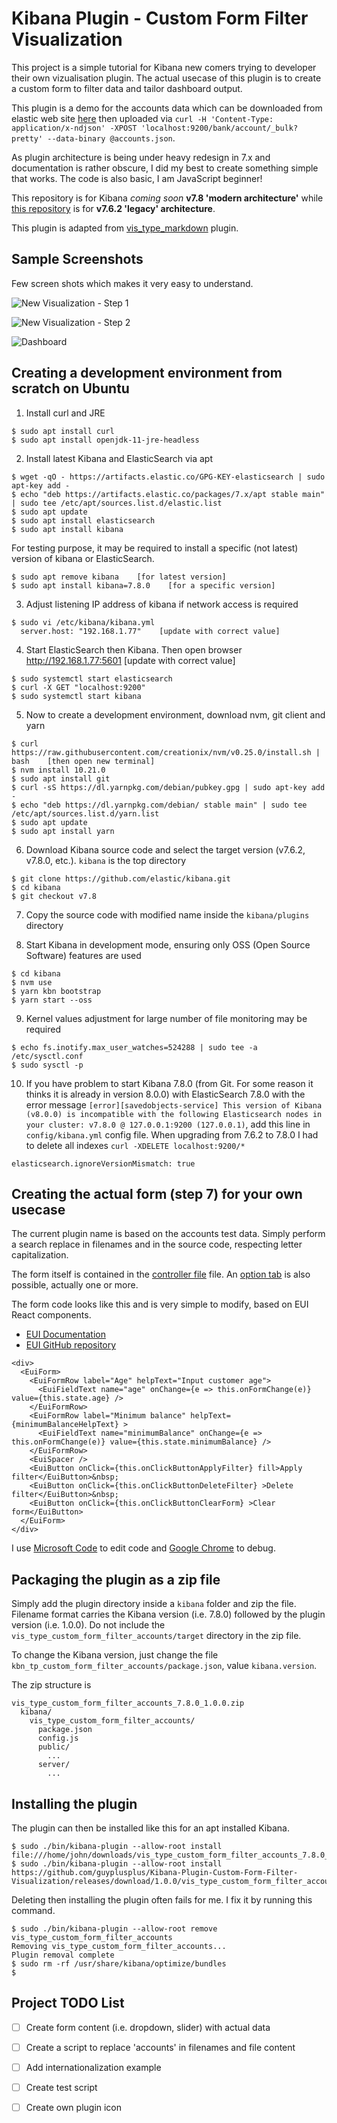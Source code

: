 # Kibana Plugin - Custom Form Filter Visualization 

This project is a simple tutorial for Kibana new comers trying to developer their own vizualisation plugin. The actual usecase of this plugin is to create a custom form to filter data and tailor dashboard output.

This plugin is a demo for the accounts data which can be downloaded from elastic web site [here](https://download.elastic.co/demos/kibana/gettingstarted/accounts.zip) then uploaded via `curl -H 'Content-Type: application/x-ndjson' -XPOST 'localhost:9200/bank/account/_bulk?pretty' --data-binary @accounts.json`.

As plugin architecture is being under heavy redesign in 7.x and documentation is rather obscure, I did my best to create something simple that works. The code is also basic, I am JavaScript beginner!

This repository is for Kibana *coming soon* **v7.8 'modern architecture'** while [this repository](https://github.com/guyplusplus/Kibana-Plugin-Custom-Form-Filter-Visualization-Legacy) is for **v7.6.2 'legacy' architecture**.

This plugin is adapted from [vis_type_markdown](https://github.com/elastic/kibana/tree/7.8/src/plugins/vis_type_markdown) plugin.

## Sample Screenshots

Few screen shots which makes it very easy to understand.

![New Visualization - Step 1](./new-visualization1.png)

![New Visualization - Step 2](./new-visualization2.png)

![Dashboard](./dashboard.png)

## Creating a development environment from scratch on Ubuntu

1. Install curl and JRE

```
$ sudo apt install curl
$ sudo apt install openjdk-11-jre-headless
```

2. Install latest Kibana and ElasticSearch via apt

```
$ wget -qO - https://artifacts.elastic.co/GPG-KEY-elasticsearch | sudo apt-key add -
$ echo "deb https://artifacts.elastic.co/packages/7.x/apt stable main" | sudo tee /etc/apt/sources.list.d/elastic.list
$ sudo apt update
$ sudo apt install elasticsearch
$ sudo apt install kibana
```

For testing purpose, it may be required to install a specific (not latest) version of kibana or ElasticSearch.

```
$ sudo apt remove kibana    [for latest version]
$ sudo apt install kibana=7.8.0    [for a specific version]
```

3. Adjust listening IP address of kibana if network access is required

```
$ sudo vi /etc/kibana/kibana.yml
  server.host: "192.168.1.77"    [update with correct value]
```

4. Start ElasticSearch then Kibana. Then open browser http://192.168.1.77:5601    [update with correct value]

```
$ sudo systemctl start elasticsearch
$ curl -X GET "localhost:9200"
$ sudo systemctl start kibana
```

5. Now to create a development environment, download nvm, git client and yarn

```
$ curl https://raw.githubusercontent.com/creationix/nvm/v0.25.0/install.sh | bash    [then open new terminal]
$ nvm install 10.21.0
$ sudo apt install git
$ curl -sS https://dl.yarnpkg.com/debian/pubkey.gpg | sudo apt-key add -
$ echo "deb https://dl.yarnpkg.com/debian/ stable main" | sudo tee /etc/apt/sources.list.d/yarn.list
$ sudo apt update
$ sudo apt install yarn
```

6. Download Kibana source code and select the target version (v7.6.2, v7.8.0, etc.). `kibana` is the top directory

```
$ git clone https://github.com/elastic/kibana.git
$ cd kibana
$ git checkout v7.8
```

7. Copy the source code with modified name inside the `kibana/plugins` directory

8. Start Kibana in development mode, ensuring only OSS (Open Source Software) features are used

```
$ cd kibana
$ nvm use
$ yarn kbn bootstrap
$ yarn start --oss
```

9. Kernel values adjustment for large number of file monitoring may be required

```
$ echo fs.inotify.max_user_watches=524288 | sudo tee -a /etc/sysctl.conf
$ sudo sysctl -p
```

10. If you have problem to start Kibana 7.8.0 (from Git. For some reason it thinks it is already in version 8.0.0) with ElasticSearch 7.8.0 with the error message `[error][savedobjects-service] This version of Kibana (v8.0.0) is incompatible with the following Elasticsearch nodes in your cluster: v7.8.0 @ 127.0.0.1:9200 (127.0.0.1)`, add this line in `config/kibana.yml` config file. When upgrading from 7.6.2 to 7.8.0 I had to delete all indexes `curl -XDELETE localhost:9200/*`

```
elasticsearch.ignoreVersionMismatch: true
```

## Creating the actual form (step 7) for your own usecase

The current plugin name is based on the accounts test data. Simply perform a search replace in filenames and in the source code, respecting letter capitalization.

The form itself is contained in the [controller file](https://github.com/guyplusplus/Kibana-Plugin-Custom-Form-Filter-Visualization/blob/master/vis_type_custom_form_filter_accounts/public/custom_form_filter_accounts_vis_controller.tsx) file. An [option tab](https://github.com/guyplusplus/Kibana-Plugin-Custom-Form-Filter-Visualization/blob/master/vis_type_custom_form_filter_accounts/public/custom_form_filter_accounts_options.tsx) is also possible, actually one or more.

The form code looks like this and is very simple to modify, based on EUI React components.
* [EUI Documentation](https://elastic.github.io/eui/#/)
* [EUI GitHub repository](https://github.com/elastic/eui)

```
<div>
  <EuiForm>
    <EuiFormRow label="Age" helpText="Input customer age">
      <EuiFieldText name="age" onChange={e => this.onFormChange(e)} value={this.state.age} />
    </EuiFormRow>
    <EuiFormRow label="Minimum balance" helpText={minimumBalanceHelpText} >
      <EuiFieldText name="minimumBalance" onChange={e => this.onFormChange(e)} value={this.state.minimumBalance} />
    </EuiFormRow>
    <EuiSpacer />
    <EuiButton onClick={this.onClickButtonApplyFilter} fill>Apply filter</EuiButton>&nbsp;
    <EuiButton onClick={this.onClickButtonDeleteFilter} >Delete filter</EuiButton>&nbsp;
    <EuiButton onClick={this.onClickButtonClearForm} >Clear form</EuiButton>
  </EuiForm>
</div>
```

I use [Microsoft Code](https://code.visualstudio.com/) to edit code and [Google Chrome](https://www.google.com/chrome/) to debug.

## Packaging the plugin as a zip file

Simply add the plugin directory inside a `kibana` folder and zip the file. Filename format carries the Kibana version (i.e. 7.8.0) followed by the plugin version (i.e. 1.0.0). Do not include the `vis_type_custom_form_filter_accounts/target` directory in the zip file.

To change the Kibana version, just change the file `kbn_tp_custom_form_filter_accounts/package.json`, value `kibana.version`.

The zip structure is

```
vis_type_custom_form_filter_accounts_7.8.0_1.0.0.zip
  kibana/
    vis_type_custom_form_filter_accounts/
      package.json
      config.js
      public/
        ...
      server/
        ...
```

## Installing the plugin

The plugin can then be installed like this for an apt installed Kibana.

```
$ sudo ./bin/kibana-plugin --allow-root install file:///home/john/downloads/vis_type_custom_form_filter_accounts_7.8.0_1.0.0.zip
$ sudo ./bin/kibana-plugin --allow-root install https://github.com/guyplusplus/Kibana-Plugin-Custom-Form-Filter-Visualization/releases/download/1.0.0/vis_type_custom_form_filter_accounts_7.8.0_1.0.0.zip
```

Deleting then installing the plugin often fails for me. I fix it by running this command.

```
$ sudo ./bin/kibana-plugin --allow-root remove vis_type_custom_form_filter_accounts
Removing vis_type_custom_form_filter_accounts...
Plugin removal complete
$ sudo rm -rf /usr/share/kibana/optimize/bundles
$
```

## Project TODO List

- [ ] Create form content (i.e. dropdown, slider) with actual data
- [ ] Create a script to replace 'accounts' in filenames and file content
- [ ] Add internationalization example
- [ ] Create test script
- [ ] Create own plugin icon


